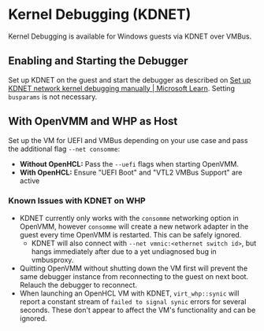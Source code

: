 # Kernel Debugging (KDNET)

Kernel Debugging is available for Windows guests via KDNET over VMBus.

## Enabling and Starting the Debugger

Set up KDNET on the guest and start the debugger as described on
[Set up KDNET network kernel debugging manually | Microsoft Learn](https://learn.microsoft.com/en-us/windows-hardware/drivers/debugger/setting-up-a-network-debugging-connection).
Setting `busparams` is not necessary.

## With OpenVMM and WHP as Host

Set up the VM for UEFI and VMBus depending on your use case and pass the
additional flag `--net consomme`:

- **Without OpenHCL:** Pass the `--uefi` flags when starting OpenVMM.
- **With OpenHCL:** Ensure "UEFI Boot" and "VTL2 VMBus Support" are active

### Known Issues with KDNET on WHP
- KDNET currently only works with the `consomme` networking option in OpenVMM,
  however `consomme` will create a new network adapter in the guest every time
  OpenVMM is restarted. This can be safely ignored.
    - KDNET will also connect with `--net vmnic:<ethernet switch id>`, but hangs
      immediately after due to a yet undiagnosed bug in vmbusproxy.
- Quitting OpenVMM without shutting down the VM first will prevent the same
  debugger instance from reconnecting to the guest on next boot. Relauch the
  debugger to reconnect.
- When launching an OpenHCL VM with KDNET, `virt_whp::synic` will report a
  constant stream of `failed to signal synic` errors for several seconds. These
  don't appear to affect the VM's functionality and can be ignored.
